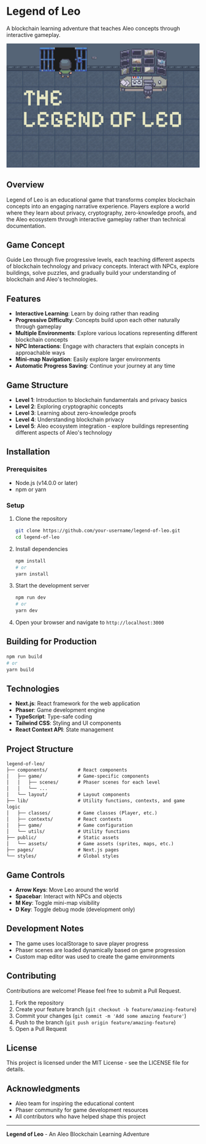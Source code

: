 # Legend of Leo

A blockchain learning adventure that teaches Aleo concepts through interactive gameplay.

![Legend of Leo](public/assets/maps/start-screen.png)

## Overview

Legend of Leo is an educational game that transforms complex blockchain concepts into an engaging narrative experience. Players explore a world where they learn about privacy, cryptography, zero-knowledge proofs, and the Aleo ecosystem through interactive gameplay rather than technical documentation.

## Game Concept

Guide Leo through five progressive levels, each teaching different aspects of blockchain technology and privacy concepts. Interact with NPCs, explore buildings, solve puzzles, and gradually build your understanding of blockchain and Aleo's technologies.

## Features

- **Interactive Learning**: Learn by doing rather than reading
- **Progressive Difficulty**: Concepts build upon each other naturally through gameplay
- **Multiple Environments**: Explore various locations representing different blockchain concepts
- **NPC Interactions**: Engage with characters that explain concepts in approachable ways
- **Mini-map Navigation**: Easily explore larger environments
- **Automatic Progress Saving**: Continue your journey at any time

## Game Structure

- **Level 1**: Introduction to blockchain fundamentals and privacy basics
- **Level 2**: Exploring cryptographic concepts
- **Level 3**: Learning about zero-knowledge proofs
- **Level 4**: Understanding blockchain privacy
- **Level 5**: Aleo ecosystem integration - explore buildings representing different aspects of Aleo's technology

## Installation

### Prerequisites

- Node.js (v14.0.0 or later)
- npm or yarn

### Setup

1. Clone the repository

   ```bash
   git clone https://github.com/your-username/legend-of-leo.git
   cd legend-of-leo
   ```

2. Install dependencies

   ```bash
   npm install
   # or
   yarn install
   ```

3. Start the development server

   ```bash
   npm run dev
   # or
   yarn dev
   ```

4. Open your browser and navigate to `http://localhost:3000`

## Building for Production

```bash
npm run build
# or
yarn build
```

## Technologies

- **Next.js**: React framework for the web application
- **Phaser**: Game development engine
- **TypeScript**: Type-safe coding
- **Tailwind CSS**: Styling and UI components
- **React Context API**: State management

## Project Structure

```
legend-of-leo/
├── components/           # React components
│   ├── game/             # Game-specific components
│   │   ├── scenes/       # Phaser scenes for each level
│   │   └── ...
│   └── layout/           # Layout components
├── lib/                  # Utility functions, contexts, and game logic
│   ├── classes/          # Game classes (Player, etc.)
│   ├── contexts/         # React contexts
│   ├── game/             # Game configuration
│   └── utils/            # Utility functions
├── public/               # Static assets
│   └── assets/           # Game assets (sprites, maps, etc.)
├── pages/                # Next.js pages
└── styles/               # Global styles
```

## Game Controls

- **Arrow Keys**: Move Leo around the world
- **Spacebar**: Interact with NPCs and objects
- **M Key**: Toggle mini-map visibility
- **D Key**: Toggle debug mode (development only)

## Development Notes

- The game uses localStorage to save player progress
- Phaser scenes are loaded dynamically based on game progression
- Custom map editor was used to create the game environments

## Contributing

Contributions are welcome! Please feel free to submit a Pull Request.

1. Fork the repository
2. Create your feature branch (`git checkout -b feature/amazing-feature`)
3. Commit your changes (`git commit -m 'Add some amazing feature'`)
4. Push to the branch (`git push origin feature/amazing-feature`)
5. Open a Pull Request

## License

This project is licensed under the MIT License - see the LICENSE file for details.

## Acknowledgments

- Aleo team for inspiring the educational content
- Phaser community for game development resources
- All contributors who have helped shape this project

---

**Legend of Leo** - An Aleo Blockchain Learning Adventure
